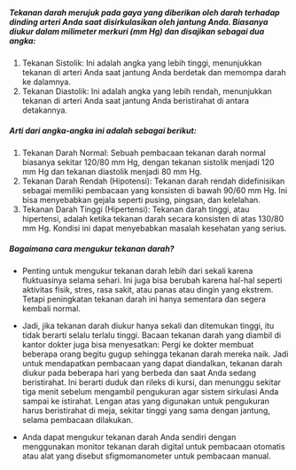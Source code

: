 ##### Tekanan darah merujuk pada gaya yang diberikan oleh darah terhadap dinding arteri Anda saat disirkulasikan oleh jantung Anda. Biasanya diukur dalam milimeter merkuri (mm Hg) dan disajikan sebagai dua angka:

1. Tekanan Sistolik: Ini adalah angka yang lebih tinggi, menunjukkan tekanan di arteri Anda saat jantung Anda berdetak dan memompa darah ke dalamnya.
2. Tekanan Diastolik: Ini adalah angka yang lebih rendah, menunjukkan tekanan di arteri Anda saat jantung Anda beristirahat di antara detakannya.

##### Arti dari angka-angka ini adalah sebagai berikut:

1. Tekanan Darah Normal: Sebuah pembacaan tekanan darah normal biasanya sekitar 120/80 mm Hg, dengan tekanan sistolik menjadi 120 mm Hg dan tekanan diastolik menjadi 80 mm Hg.
2. Tekanan Darah Rendah (Hipotensi): Tekanan darah rendah didefinisikan sebagai memiliki pembacaan yang konsisten di bawah 90/60 mm Hg. Ini bisa menyebabkan gejala seperti pusing, pingsan, dan kelelahan.
3. Tekanan Darah Tinggi (Hipertensi): Tekanan darah tinggi, atau hipertensi, adalah ketika tekanan darah secara konsisten di atas 130/80 mm Hg. Kondisi ini dapat menyebabkan masalah kesehatan yang serius.

##### Bagaimana cara mengukur tekanan darah?

* Penting untuk mengukur tekanan darah lebih dari sekali karena fluktuasinya selama sehari.
Ini juga bisa berubah karena hal-hal seperti aktivitas fisik, stres, rasa sakit, atau panas atau dingin yang ekstrem. Tetapi peningkatan tekanan darah ini hanya sementara dan segera kembali normal.

* Jadi, jika tekanan darah diukur hanya sekali dan ditemukan tinggi, itu tidak berarti selalu terlalu tinggi.
Bacaan tekanan darah yang diambil di kantor dokter juga bisa menyesatkan: Pergi ke dokter membuat beberapa orang begitu gugup sehingga tekanan darah mereka naik.
Jadi untuk mendapatkan pembacaan yang dapat diandalkan, tekanan darah diukur pada beberapa hari yang berbeda dan saat Anda sedang beristirahat.
Ini berarti duduk dan rileks di kursi, dan menunggu sekitar tiga menit sebelum mengambil pengukuran agar sistem sirkulasi Anda sampai ke istirahat. Lengan atas yang digunakan untuk pengukuran harus beristirahat di meja, sekitar tinggi yang sama dengan jantung, selama pembacaan dilakukan.

* Anda dapat mengukur tekanan darah Anda sendiri dengan menggunakan monitor tekanan darah digital untuk pembacaan otomatis atau alat yang disebut sfigmomanometer untuk pembacaan manual.